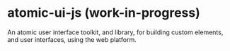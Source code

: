 # atomic-ui-js (work-in-progress)

An atomic user interface toolkit, and library, for building custom elements, and user interfaces, using the web platform.
